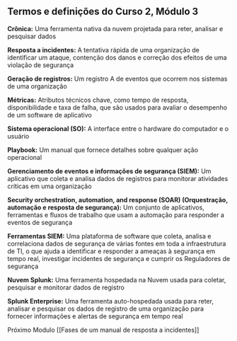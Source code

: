 ## Termos e definições do Curso 2, Módulo 3

**Crônica:** Uma ferramenta nativa da nuvem projetada para reter, analisar e pesquisar dados

**Resposta a incidentes:** A tentativa rápida de uma organização de identificar um ataque, contenção dos danos e correção dos efeitos de uma violação de segurança

**Geração de registros:** Um registro A de eventos que ocorrem nos sistemas de uma organização

**Métricas:** Atributos técnicos chave, como tempo de resposta, disponibilidade e taxa de falha, que são usados para avaliar o desempenho de um software de aplicativo

**Sistema operacional (SO):** A interface entre o hardware do computador e o usuário

**Playbook:** Um manual que fornece detalhes sobre qualquer ação operacional

**Gerenciamento de eventos e informações de segurança (SIEM):** Um aplicativo que coleta e analisa dados de registros para monitorar atividades críticas em uma organização

**Security orchestration, automation, and response (SOAR) (Orquestração, automação e resposta de segurança):** Um conjunto de aplicativos, ferramentas e fluxos de trabalho que usam a automação para responder a eventos de segurança

**Ferramentas SIEM:** Uma plataforma de software que coleta, analisa e correlaciona dados de segurança de várias fontes em toda a infraestrutura de TI, o que ajuda a identificar e responder a ameaças à segurança em tempo real, investigar incidentes de segurança e cumprir os Reguladores de segurança

**Nuvem Splunk:** Uma ferramenta hospedada na Nuvem usada para coletar, pesquisar e monitorar dados de registro

**Splunk Enterprise:** Uma ferramenta auto-hospedada usada para reter, analisar e pesquisar os dados de registro de uma organização para fornecer informações e alertas de segurança em tempo real

Próximo Modulo [[Fases de um manual de resposta a incidentes]]
